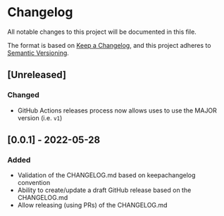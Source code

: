 # Changelog
All notable changes to this project will be documented in this file.

The format is based on [Keep a Changelog](https://keepachangelog.com/en/1.1.0/),
and this project adheres to [Semantic Versioning](https://semver.org/spec/v2.0.0.html).

## [Unreleased]
### Changed
- GitHub Actions releases process now allows uses to use the MAJOR version (i.e. `v1`)

## [0.0.1] - 2022-05-28
### Added
- Validation of the CHANGELOG.md based on keepachangelog convention
- Ability to create/update a draft GitHub release based on the CHANGELOG.md
- Allow releasing (using PRs) of the CHANGELOG.md

